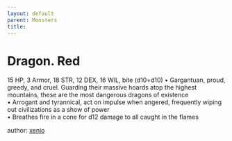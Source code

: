 ```yaml
---
layout: default
parent: Monsters 
title: 
--- 
```

# Dragon. Red
15 HP, 3 Armor, 18 STR, 12 DEX, 16 WIL, bite (d10+d10)
• Gargantuan, proud, greedy, and cruel. Guarding their massive hoards atop the highest mountains, these are the most dangerous dragons of existence  
• Arrogant and tyrannical, act on impulse when angered, frequently wiping out civilizations as a show of power  
• Breathes fire in a cone for d12 damage to all caught in the flames  




author: [xenio](https://xenioinabottle.blogspot.com/2021/02/classic-monsters-for-cairnito-part-1.html) 


